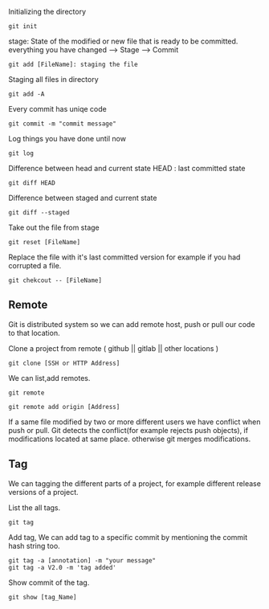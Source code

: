 Initializing the directory
```
git init
```
stage: State of the modified or new file that is ready to be committed.
everything you have changed --> Stage --> Commit
```
git add [FileName]: staging the file
```
Staging all files in directory
```
git add -A
```
Every commit has uniqe code
```
git commit -m "commit message"
```
Log things you have done until now
```
git log
```
Difference between head and current state
HEAD : last committed state
```
git diff HEAD
```
Difference between staged and current state
```
git diff --staged
```

Take out the file from stage
```
git reset [FileName]
```

Replace the file with it's last committed version for example if you had corrupted a file.
```
git chekcout -- [FileName]
```

Remote
-------------------------
Git is distributed system so we can add remote host, push or pull our code to that location.


Clone a project from remote ( github || gitlab || other locations )
```
git clone [SSH or HTTP Address]
```

We can list,add remotes.
```
git remote
```
```
git remote add origin [Address]
```

If a same file modified by two or more different users we have conflict when push or pull.
Git detects the conflict(for example rejects push objects), if modifications located at same place.
otherwise git merges modifications.

Tag
-------------------------------
We can tagging the different parts of a project, for example different release versions of a project.

List the all tags.
```
git tag
```
Add tag, We can add tag to a specific commit by mentioning the commit hash string too.
```
git tag -a [annotation] -m "your message"
git tag -a V2.0 -m 'tag added'
```
Show  commit of the tag.
```
git show [tag_Name]
```
